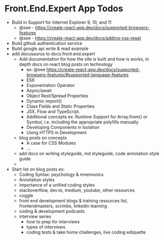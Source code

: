 # Front.End.Expert App Todos

  - Build in Support for Internet Explorer 9, 10, and 11
    - @see - https://create-react-app.dev/docs/supported-browsers-features
    - @see - https://create-react-app.dev/docs/adding-css-reset
  - Build github authentication service
  - Build google api write & read example
  - add docusaurus to docs.front.end.expert
    - Add documentation for how the site is built and how is works, in depth docs on react blog posts on technology
      - ex: @see https://create-react-app.dev/docs/supported-browsers-features/#supported-language-features
      - ES6
      - Exponentation Operator
      - Async/await
      - Object Rest/Spread Properties
      - Dynamic import()
      - Class Fields and Static Properties
      - JSX, Flow and TypeScript.
      - Additional concepts ex: Runtime Support for Array.from() or Symbol, i.e. including the appropriate polyfills manually
      - Developing Components in Isolation
      - Using HTTPS in Development
    - blog posts on concepts
      - A case for CSS Modules
      - ...
    - add docs on writing styleguide, md styleguide, code annotation style guide
    - 
  - Start list on blog posts ex:
    - Coding Syntax: psychology & mnemonics
    - Annotation styles
    - importance of a unified coding styles
    - stackoverflow, dev.to, medium, youtube, other resources
    - coggle
    - front end development blogs & training resources list, frontendmasters, scrimbs, linkedin learning
    - coding & development podcasts
    - interview series
      - how to prep for interviews
      - types of interviews
      - coding tests & take home challenges, live coding ediquette

   